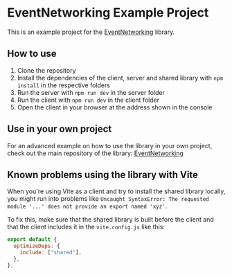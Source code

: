 # EventNetworking Example Project

This is an example project for the [EventNetworking](https://github.com/OnuGame/eventnetworking) library.

## How to use

1. Clone the repository
2. Install the dependencies of the client, server and shared library with `npm install` in the respective folders
3. Run the server with `npm run dev` in the server folder
4. Run the client with `npm run dev` in the client folder
5. Open the client in your browser at the address shown in the console

## Use in your own project

For an advanced example on how to use the library in your own project, check out the main repository of the library: [EventNetworking](https://github.com/OnuGame/eventnetworking)

## Known problems using the library with Vite

When you're using Vite as a client and try to install the shared library locally, you might run into problems like `Uncaught SyntaxError: The requested module '...' does not provide an export named 'xyz'`.

To fix this, make sure that the shared library is built before the client and that the client includes it in the `vite.config.js` like this:

```javascript
export default {
  optimizeDeps: {
    include: ["shared"],
  },
};
```
